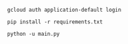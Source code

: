 ```
gcloud auth application-default login
```

```
pip install -r requirements.txt
```

```
python -u main.py
```


